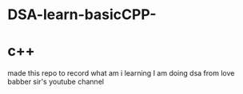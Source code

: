 ﻿# DSA-learn-basicCPP-
# c++

made this repo to record what am i learning 
I am doing dsa from love babber sir's youtube channel
